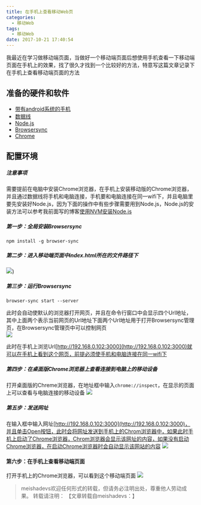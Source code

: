 ```yaml
---
title: 在手机上查看移动Web页
categories:
  - 移动Web
tags:
  - 移动Web
date: 2017-10-21 17:40:54
---
```


我最近在学习做移动端页面，当做好一个移动端页面后想使用手机查看一下移动端页面在手机上的效果，找了很久才找到一个比较好的方法，特意写这篇文章记录下在手机上查看移动端页面的方法
<!--more-->

## 准备的硬件和软件
- [带有android系统的手机]()
- [数据线]()
- [Node.js](https://nodejs.org/en/download/)
- [Browsersync](http://www.browsersync.cn/)
- [Chrome](http://rj.baidu.com/soft/detail/14744.html?ald)

## 配置环境

##### 注意事项
需要提前在电脑中安装Chrome浏览器，在手机上安装移动版的Chrome浏览器，并且通过数据线将手机和电脑连接，手机要和电脑连接在同一wifi下，并且电脑里要先安装好Node.js，因为下面的操作中有些步骤需要用到Node.js，Node.js的安装方法可以参考我前面写的博客[使用NVM安装Node.js](http://meishadevs.com/blog/%E4%BD%BF%E7%94%A8NVM%E5%AE%89%E8%A3%85Node.js/)

##### 第一步：全局安装Browsersync

	npm install -g browser-sync 

##### 第二步：进入移动端页面中index.html所在的文件路径下
![](http://img.blog.csdn.net/20171021182843152))

##### 第三步：运行Browsersync
	
	browser-sync start --server

此时会自动使默认的浏览器打开网页，并且在命令行窗口中会显示四个Url地址，其中上面两个表示当前网页的Url地址下面两个Url地址用于打开Browsersync管理页，在Browsersync管理页中可以控制网页  
![](http://img.blog.csdn.net/20171021184022959)
	
此时在手机上浏览Url[http://192.168.0.102:3000](http://192.168.0.102:3000)就可以在手机上看到这个网页，前提必须使手机和电脑连接在同一wifi下  

##### 第四步：在桌面版Chrome浏览器上查看连接到电脑上的移动设备
打开桌面版的Chreme浏览器，在地址框中输入`chrome://inspect`，在显示的页面上可以查看与电脑连接的移动设备
![](http://oq3pg8pg4.bkt.clouddn.com/pic.png)

##### 第五步：发送网址
在输入框中输入网址[http://192.168.0.102:3000](http://192.168.0.102:3000)，并且单击Open按钮，此时会将网址发送到手机上的Chrom浏览器中，如果此时手机上启动了Chrome浏览器，Chrom浏览器会显示该网址的内容，如果没有启动Chrome浏览器，在启动Chrome浏览器时会自动显示该网站的内容
![](http://oq3pg8pg4.bkt.clouddn.com/pic1.PNG)

#### 第六步：在手机上查看移动端页面
打开手机上的Chrome浏览器，可以看到这个移动端页面
![](http://oq3pg8pg4.bkt.clouddn.com/webwxgetms.png)
> meishadevs欢迎任何形式的转载，但请务必注明出处，尊重他人劳动成果。
转载请注明： 【文章转载自meishadevs：[]()】